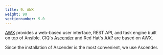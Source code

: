 ```yaml
---
title: 9. AWX
weight: 90
sectionnumber: 9.0
---
```


[AWX](https://github.com/ansible/awx) provides a web-based user interface, REST API, and task engine built on top of Ansible. CIQ's [Ascender](https://ciq.com/products/ascender/) and Red Hat's [AAP](https://www.redhat.com/en/technologies/management/ansible) are based on AWX.

Since the installation of Ascender is the most convenient, we use Ascender.
